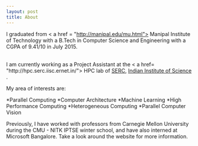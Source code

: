 ```yaml
---
layout: post
title: About
---
```


I graduated from < a href = "http://manipal.edu/mu.html"> Manipal Institute of Technology </a> with a B.Tech in Computer Science and Engineering with a CGPA of 9.41/10 in July 2015.

</br>
I am currently working as a Project Assistant at the < a href= "http://hpc.serc.iisc.ernet.in/"> HPC lab </a> of <a href = "http://www.serc.iisc.in/"> SERC</a>, <a href = "http://www.iisc.ernet.in/">Indian Institute of Science </a>. </br>

My area of interests are:

*Parallel Computing
*Computer Architecture
*Machine Learning
*High Performance Computing
*Heterogeneous Computing
*Parallel Computer Vision </br>

Previously, I have worked with professors from Carnegie Mellon University  during the CMU - NITK IPTSE winter school, and have also interned at Microsoft Bangalore. Take a look around the website for more information. </br>


